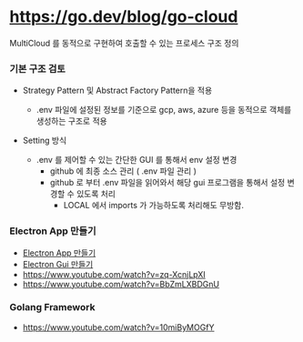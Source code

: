 # https://go.dev/blog/go-cloud

MultiCloud 를 동적으로 구현하여 호출할 수 있는 프로세스 구조 정의 

### 기본 구조 검토 

- Strategy Pattern 및 Abstract Factory Pattern을 적용 
  - .env 파일에 설정된 정보를 기준으로 gcp, aws, azure 등을 동적으로 객체를 생성하는 구조로 적용 

- Setting 방식 
  - .env 를 제어할 수 있는 간단한 GUI 를 통해서 env 설정 변경 
    - github 에 최종 소스 관리 ( .env 파일 관리 )
    - github 로 부터 .env 파일을 읽어와서 해당 gui 프로그램을 통해서 설정 변경할 수 있도록 처리 
      - LOCAL 에서 imports 가 가능하도록 처리해도 무방함.

### Electron App 만들기 

- [Electron App 만들기](https://blog.codefactory.ai/electron/create-desktop-app-with-react-and-electron/1-project-setting/) 
- [Electron Gui 만들기](https://github.com/electron-react-boilerplate/electron-react-boilerplate)
- https://www.youtube.com/watch?v=zq-XcnjLpXI
- https://www.youtube.com/watch?v=BbZmLXBDGnU


### Golang Framework 

- https://www.youtube.com/watch?v=10miByMOGfY 